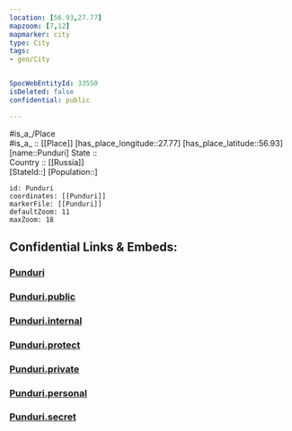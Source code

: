 ```yaml
---
location: [56.93,27.77] 
mapzoom: [7,12] 
mapmarker: city 
type: City
tags:
- geo/City


SpocWebEntityId: 33550
isDeleted: false
confidential: public

---
```

#is_a_/Place  
#is_a_ :: [[Place]] 
[has_place_longitude::27.77] 
[has_place_latitude::56.93] 
[name::Punduri] 
State ::  
Country :: [[Russia]]  
[StateId::] 
[Population::] 



```leaflet
id: Punduri
coordinates: [[Punduri]] 
markerFile: [[Punduri]] 
defaultZoom: 11 
maxZoom: 18
```


## Confidential Links & Embeds: 

### [Punduri](/_Standards/Earth/Continent/Europe/Europe~East/Russia/Russia~NorthWest/Pskov_Oblast/City/Punduri.md) 

### [Punduri.public](/_public/Earth/Continent/Europe/Europe~East/Russia/Russia~NorthWest/Pskov_Oblast/City/Punduri.public.md) 

### [Punduri.internal](/_internal/Earth/Continent/Europe/Europe~East/Russia/Russia~NorthWest/Pskov_Oblast/City/Punduri.internal.md) 

### [Punduri.protect](/_protect/Earth/Continent/Europe/Europe~East/Russia/Russia~NorthWest/Pskov_Oblast/City/Punduri.protect.md) 

### [Punduri.private](/_private/Earth/Continent/Europe/Europe~East/Russia/Russia~NorthWest/Pskov_Oblast/City/Punduri.private.md) 

### [Punduri.personal](/_personal/Earth/Continent/Europe/Europe~East/Russia/Russia~NorthWest/Pskov_Oblast/City/Punduri.personal.md) 

### [Punduri.secret](/_secret/Earth/Continent/Europe/Europe~East/Russia/Russia~NorthWest/Pskov_Oblast/City/Punduri.secret.md)

